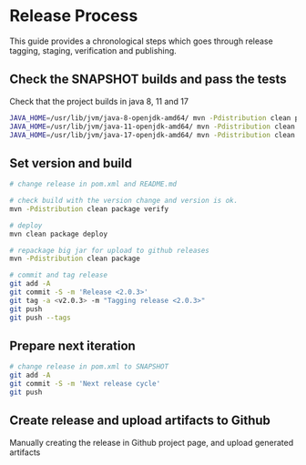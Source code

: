 # Release Process

This guide provides a chronological steps which goes through release tagging, staging, verification and publishing.

## Check the SNAPSHOT builds and pass the tests

Check that the project builds in java 8, 11 and 17

```bash
JAVA_HOME=/usr/lib/jvm/java-8-openjdk-amd64/ mvn -Pdistribution clean package verify
JAVA_HOME=/usr/lib/jvm/java-11-openjdk-amd64/ mvn -Pdistribution clean package verify
JAVA_HOME=/usr/lib/jvm/java-17-openjdk-amd64/ mvn -Pdistribution clean package verify
```

## Set version and build 

```bash
# change release in pom.xml and README.md

# check build with the version change and version is ok.
mvn -Pdistribution clean package verify

# deploy
mvn clean package deploy

# repackage big jar for upload to github releases
mvn -Pdistribution clean package 

# commit and tag release
git add -A
git commit -S -m 'Release <2.0.3>'
git tag -a <v2.0.3> -m "Tagging release <2.0.3>"
git push
git push --tags

```
    
## Prepare next iteration

```bash
# change release in pom.xml to SNAPSHOT
git add -A
git commit -S -m 'Next release cycle'
git push
```

## Create release and upload artifacts to Github

Manually creating the release in Github project page, and upload generated artifacts
